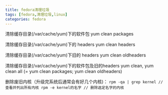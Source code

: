 ```yaml
---
title: fedora清理垃圾
tags: [fedora,清理垃圾,linux]
categories: fedora
---
```

清除缓存目录(/var/cache/yum)下的软件包
yum clean packages

清除缓存目录(/var/cache/yum)下的 headers
yum clean headers

清除缓存目录(/var/cache/yum)下旧的 headers
yum clean oldheaders

清除缓存目录(/var/cache/yum)下的软件包及旧的headers
yum clean, yum clean all (= yum clean packages; yum clean oldheaders)

删除废旧内核（升级完系统后通常会有好几个内核)：
`rpm
 -qa | grep kernel // 查看并列出所有内核
   rpm -e kernel的名字 // 删除选定名字的内核`

